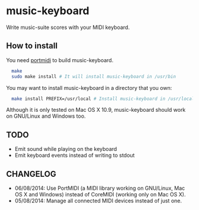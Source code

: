 music-keyboard
==============

Write music-suite scores with your MIDI keyboard.

How to install
--------------

You need [portmidi](http://portmedia.sourceforge.net/portmidi/) to build music-keyboard.

```sh
  make
  sudo make install # It will install music-keyboard in /usr/bin
```

You may want to install music-keyboard in a directory that you own:

```sh
  make install PREFIX=/usr/local # Install music-keyboard in /usr/local/bin
```

Although it is only tested on Mac OS X 10.9, music-keyboard should work on GNU/Linux and Windows too.

TODO
----

- Emit sound while playing on the keyboard
- Emit keyboard events instead of writing to stdout

CHANGELOG
---------

- 06/08/2014: Use PortMIDI (a MIDI library working on GNU/Linux, Mac OS X and Windows) instead of CoreMIDI (working only on Mac OS X).
- 05/08/2014: Manage all connected MIDI devices instead of just one.
